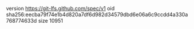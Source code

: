 version https://git-lfs.github.com/spec/v1
oid sha256:eecba79f74e1b4d820a7df6d982d34579dbd6e06a6c9ccdd4a330a768774633d
size 10951
